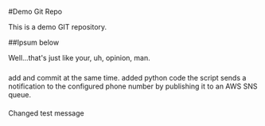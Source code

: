 #Demo Git Repo

This is a demo GIT repository.

##Ipsum below

Well...that's just like your, uh, opinion, man.

###
add and commit at the same time.
added python code
the script sends a notification to the configured phone number by publishing it to an AWS SNS queue.

####
Changed test message


